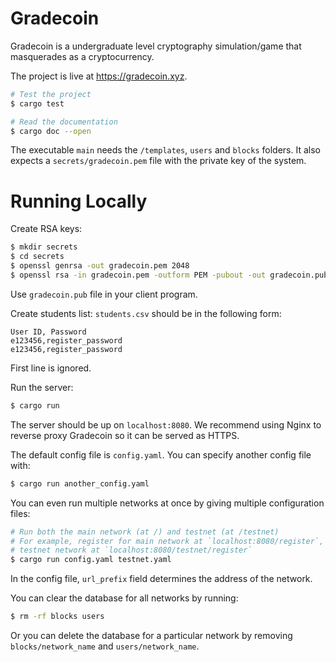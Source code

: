 # Gradecoin

Gradecoin is a undergraduate level cryptography simulation/game that masquerades as a cryptocurrency.

The project is live at https://gradecoin.xyz.

```sh
# Test the project
$ cargo test

# Read the documentation
$ cargo doc --open
```

The executable `main` needs the `/templates`, `users` and `blocks` folders. It also expects a `secrets/gradecoin.pem` file with the private key of the system.


# Running Locally

Create RSA keys:
```sh
$ mkdir secrets
$ cd secrets
$ openssl genrsa -out gradecoin.pem 2048
$ openssl rsa -in gradecoin.pem -outform PEM -pubout -out gradecoin.pub
```
Use `gradecoin.pub` file in your client program.

Create students list: `students.csv` should be in the following form:
```
User ID, Password
e123456,register_password
e123456,register_password
```
First line is ignored.

Run the server:
```sh
$ cargo run
```

The server should be up on `localhost:8080`.
We recommend using Nginx to reverse proxy Gradecoin so it can be served as HTTPS.

The default config file is `config.yaml`.
You can specify another config file with:
```sh
$ cargo run another_config.yaml
```

You can even run multiple networks at once by giving multiple configuration files:
```sh
# Run both the main network (at /) and testnet (at /testnet)
# For example, register for main network at `localhost:8080/register`,
# testnet network at `localhost:8080/testnet/register`
$ cargo run config.yaml testnet.yaml
```
In the config file, `url_prefix` field determines the address of the network.

You can clear the database for all networks by running:
```sh
$ rm -rf blocks users
```
Or you can delete the database for a particular network by removing `blocks/network_name` and `users/network_name`.
